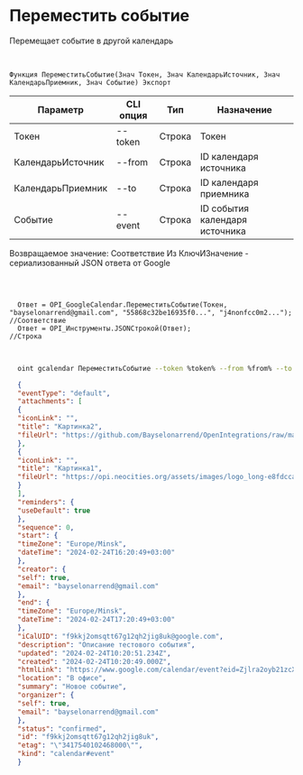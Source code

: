 ﻿---
sidebar_position: 5
---

# Переместить событие
 Перемещает событие в другой календарь


<br/>


`Функция ПереместитьСобытие(Знач Токен, Знач КалендарьИсточник, Знач КалендарьПриемник, Знач Событие) Экспорт`

  | Параметр | CLI опция | Тип | Назначение |
  |-|-|-|-|
  | Токен | --token | Строка | Токен |
  | КалендарьИсточник | --from | Строка | ID календаря источника |
  | КалендарьПриемник | --to | Строка | ID календаря приемника |
  | Событие | --event | Строка | ID события календаря источника |

  
  Возвращаемое значение:   Соответствие Из КлючИЗначение - сериализованный JSON ответа от Google

<br/>




```bsl title="Пример кода"
  
  Ответ = OPI_GoogleCalendar.ПереместитьСобытие(Токен, "bayselonarrend@gmail.com", "55868c32be16935f0...", "j4nonfcc0m2...");  //Соответствие
  Ответ = OPI_Инструменты.JSONСтрокой(Ответ);                                                                                  //Строка
  
```
	


```sh title="Пример команды CLI"
    
  oint gcalendar ПереместитьСобытие --token %token% --from %from% --to %to% --event %event%

```

```json title="Результат"
  {
  "eventType": "default",
  "attachments": [
  {
  "iconLink": "",
  "title": "Картинка2",
  "fileUrl": "https://github.com/Bayselonarrend/OpenIntegrations/raw/main/Media/logo.png?v1"
  },
  {
  "iconLink": "",
  "title": "Картинка1",
  "fileUrl": "https://opi.neocities.org/assets/images/logo_long-e8fdcca6ff8b32e679ea49a1ccdd3eac.png"
  }
  ],
  "reminders": {
  "useDefault": true
  },
  "sequence": 0,
  "start": {
  "timeZone": "Europe/Minsk",
  "dateTime": "2024-02-24T16:20:49+03:00"
  },
  "creator": {
  "self": true,
  "email": "bayselonarrend@gmail.com"
  },
  "end": {
  "timeZone": "Europe/Minsk",
  "dateTime": "2024-02-24T17:20:49+03:00"
  },
  "iCalUID": "f9kkj2omsqtt67g12qh2jig8uk@google.com",
  "description": "Описание тестового события",
  "updated": "2024-02-24T10:20:51.234Z",
  "created": "2024-02-24T10:20:49.000Z",
  "htmlLink": "https://www.google.com/calendar/event?eid=Zjlra2oyb21zcXR0NjdnMTJxaDJqaWc4dWsgYmF5c2Vsb25hcnJlbmRAbQ",
  "location": "В офисе",
  "summary": "Новое событие",
  "organizer": {
  "self": true,
  "email": "bayselonarrend@gmail.com"
  },
  "status": "confirmed",
  "id": "f9kkj2omsqtt67g12qh2jig8uk",
  "etag": "\"3417540102468000\"",
  "kind": "calendar#event"
  }
```

